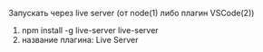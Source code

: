 Запускать через live server (от node(1) либо плагин VSCode(2))
1) npm install -g live-server
live-server
2) название плагина: Live Server
